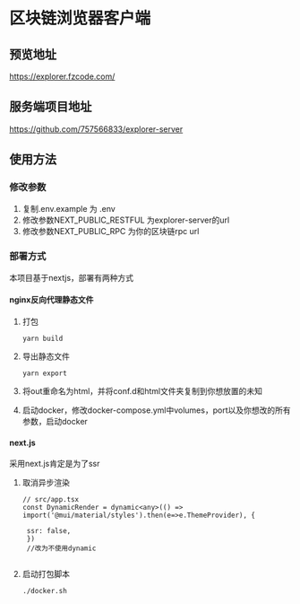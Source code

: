 # 区块链浏览器客户端

## 预览地址

<https://explorer.fzcode.com/>

## 服务端项目地址

<https://github.com/757566833/explorer-server>

## 使用方法

### 修改参数

1. 复制.env.example 为 .env
2. 修改参数NEXT_PUBLIC_RESTFUL 为explorer-server的url
3. 修改参数NEXT_PUBLIC_RPC 为你的区块链rpc url

### 部署方式

本项目基于nextjs，部署有两种方式

#### nginx反向代理静态文件

1. 打包

   ```shell
   yarn build
   ```

2. 导出静态文件

   ```shell
   yarn export
   ```

3. 将out重命名为html，并将conf.d和html文件夹复制到你想放置的未知
4. 启动docker，修改docker-compose.yml中volumes，port以及你想改的所有参数，启动docker

#### next.js

采用next.js肯定是为了ssr

1. 取消异步渲染

   ```react
   // src/app.tsx
   const DynamicRender = dynamic<any>(() => import('@mui/material/styles').then(e=>e.ThemeProvider), {

    ssr: false,
    })
    //改为不使用dynamic
  
   ```

2. 启动打包脚本

   ```shell
   ./docker.sh
   ```
